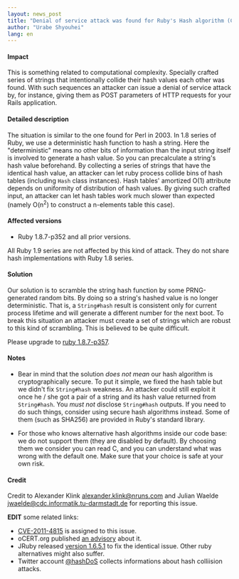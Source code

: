 ```yaml
---
layout: news_post
title: "Denial of service attack was found for Ruby's Hash algorithm (CVE-2011-4815)"
author: "Urabe Shyouhei"
lang: en
---
```


#### Impact

This is something related to computational complexity. Specially crafted
series of strings that intentionally collide their hash values each
other was found. With such sequences an attacker can issue a denial of
service attack by, for instance, giving them as POST parameters of HTTP
requests for your Rails application.

#### Detailed description

The situation is similar to the one found for Perl in 2003. In 1.8
series of Ruby, we use a deterministic hash function to hash a string.
Here the \"deterministic\" means no other bits of information than the
input string itself is involved to generate a hash value. So you can
precalculate a string\'s hash value beforehand. By collecting a series
of strings that have the identical hash value, an attacker can let ruby
process collide bins of hash tables (including `Hash` class instances).
Hash tables\' amortized O(1) attribute depends on uniformity of
distribution of hash values. By giving such crafted input, an attacker
can let hash tables work much slower than expected (namely
O(n<sup>2</sup>) to construct a n-elements table this case).

#### Affected versions

* Ruby 1.8.7-p352 and all prior versions.

All Ruby 1.9 series are not affected by this kind of attack. They do not
share hash implementations with Ruby 1.8 series.

#### Solution

Our solution is to scramble the string hash function by some
PRNG-generated random bits. By doing so a string\'s hashed value is no
longer deterministic. That is, a `String#hash` result is consistent only
for current process lifetime and will generate a different number for
the next boot. To break this situation an attacker must create a set of
strings which are robust to this kind of scrambling. This is believed to
be quite difficult.

Please upgrade to [ruby 1.8.7-p357][1].

#### Notes

* Bear in mind that the solution *does* *not* *mean* our hash algorithm
  is cryptographically secure. To put it simple, we fixed the hash table
  but we didn\'t fix `String#hash` weakness. An attacker could still
  exploit it once he / she got a pair of a string and its hash value
  returned from `String#hash`. You *must* *not* disclose `String#hash`
  outputs. If you need to do such things, consider using secure hash
  algorithms instead. Some of them (such as SHA256) are provided in
  Ruby\'s standard library.

* For those who knows alternative hash algorithms inside our code base:
  we do not support them (they are disabled by default). By choosing
  them we consider you can read C, and you can understand what was wrong
  with the default one. Make sure that your choice is safe at your own
  risk.

#### Credit

Credit to Alexander Klink
[alexander.klink@nruns.com](mailto:alexander.klink@nruns.com) and Julian
Waelde
[jwaelde@cdc.informatik.tu-darmstadt.de](mailto:jwaelde@cdc.informatik.tu-darmstadt.de)
for reporting this issue.

**EDIT** some related links:

* [CVE-2011-4815][2] is assigned to this issue.
* oCERT.org published [an advisory][3] about it.
* JRuby released [version 1.6.5.1][4] to fix the identical issue. Other
  ruby alternatives might also suffer.
* Twitter account [@hashDoS][5] collects informations about hash
  colliision attacks.



[1]: http://mla.n-z.jp/?ruby-talk=391606
[2]: http://cve.mitre.org/cgi-bin/cvename.cgi?name=CVE-2011-4815
[3]: http://www.ocert.org/advisories/ocert-2011-003.html
[4]: http://jruby.org/2011/12/27/jruby-1-6-5-1
[5]: https://twitter.com/#!/hashDoS
